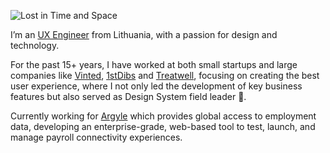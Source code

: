![Lost in Time and Space](https://res.cloudinary.com/dglxo7mmd/image/upload/v1599473657/Logos/github-img_qjlfy2.png)

I’m an [UX Engineer](https://lt.linkedin.com/in/irasikaite/) from Lithuania, with a passion for design and technology.

For the past 15+ years, I have worked at both small startups and large companies like [Vinted](https://www.vinted.com/), [1stDibs](https://www.1stdibs.com/) and [Treatwell](https://www.treatwell.co.uk/), focusing on creating the best user experience, where I not only led the development of key business features but also served as Design System field leader :rocket:.

Currently working for [Argyle](https://www.argyle.com/) which provides global access to employment data, developing an enterprise-grade, web-based tool to test, launch, and manage payroll connectivity experiences.
